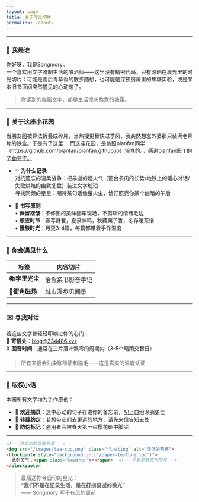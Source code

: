 ```yaml
---
layout: page
title: 关于时光切片
permalink: /about/
---
```


---

### 🌿 **我是谁**  
你好呀，我是Songmory。  
一个喜欢用文字腌制生活的酿酒师——这里没有精密代码，只有晾晒在晨光里的时光切片：可能是雨后青草香的散步随想，也可能是深夜厨房里的焦糖实验，或是某本旧书页间突然撞见的心动句子。  

> 你读到的每篇文字，都是生活慢火熬煮的糖霜。  

---

### 📖 **关于这座小花园**  
当朋友圈被算法折叠成碎片，当热搜更替快过季风，我突然想念外婆那只装满老照片的铁盒。于是有了这里： 而这座花园，是仿照pianfan同学（https://github.com/pianfan/pianfan.github.io）培育的。，感谢pianfan园丁的辛勤劳作。

- ✨ **为什么记录**  
  对抗遗忘的温柔战争：把易逝的烟火气（窗台多肉的长势/地铁上的暖心对话/失败烘焙的幽默复盘）装进文字琥珀  
  寻找同频的星星：期待某句话像萤火虫，恰好照亮你某个幽暗的午后  

- 🍃 **书写原则**  
  • **保留褶皱**：不修图的美味翻车现场，不剪辑的情绪毛边  
  • **顺应时节**：春写野餐，夏录蝉鸣，秋藏栗子香，冬存暖茶谱  
  • **慢酿时光**：月更3-4篇，每篇都带着手作温度  

---

### 🌟 **你会遇见什么**  
| 标签              | 内容切片                  | 
|-------------------|--------------------------|  
| **📚字里光尘**    | 治愈系书影音手记          | 
| **🚶街角磁场**    | 城市漫步见闻录            |   

---

### ✉️ **与我对话**  
若这些文字曾轻轻叩响过你的心门：  
📮 **寄信处**：blog@334486.xyz  
⏳ **回音时间**：通常在三片落叶飘零的周期内（3-5个晴雨交替日）  

> 所有来信会沾染咖啡渍和猫毛——这是真实的温度认证  

---

### 📜 **版权小语**  
本园所有文字均为手作原创：  
- 🌻 **欢迎摘录**：选中心动的句子存进你的备忘录，配上自绘涂鸦更佳  
- 🌿 **转载约定**：若想带它们去更远的地方，请先来信告知去处  
- 🍃 **防伪标记**：盗用者会被春天第一朵樱花砸中脚尖  

---

```html
<!-- 可添加的温暖元素 -->
<img src="/images/tea-cup.png" class="floating" alt="漂浮的茶杯"> 
<blockquote style="background:url('/paper-texture.jpg')">  
  此刻天气：<span class="weather">☀️</span>  <!-- 手动更新天气符号 -->
</blockquote>
```

> 最后送你今日份的星光：  
> **“我们不是在记录生活，是在打捞易逝的微光”**  
> —— Songmory 写于有风的窗前  
